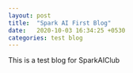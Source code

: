 ```yaml
---
layout: post
title:  "Spark AI First Blog"
date:   2020-10-03 16:34:25 +0530
categories: test blog
---
```


This is a test blog for SparkAIClub